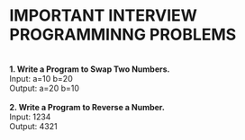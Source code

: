 # IMPORTANT INTERVIEW PROGRAMMINNG PROBLEMS
<br>
<b>1. Write a Program to Swap Two Numbers. </b>
<br>
Input: a=10 b=20
<br>
Output: a=20 b=10
<br>
<br>
<b>2. Write a Program to Reverse a Number.</b>
<br>
Input: 1234
<br>
Output: 4321
<br>
<br>
